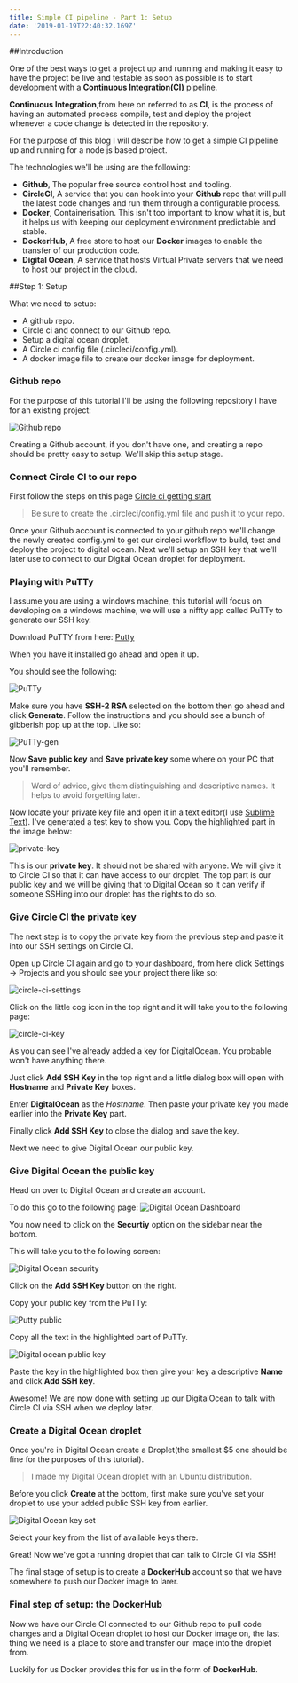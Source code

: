 ```yaml
---
title: Simple CI pipeline - Part 1: Setup
date: '2019-01-19T22:40:32.169Z'
---
```


##Introduction

One of the best ways to get a project up and running and making it easy to have the project be live and testable as soon as possible
is to start development with a **Continuous Integration(CI)** pipeline.

**Continuous Integration**,from here on referred to as **CI**, is the process of having an automated process compile, test and deploy the project whenever a code change is detected in the
repository.

For the purpose of this blog I will describe how to get a simple CI pipeline up and running for a node js based project.

The technologies we'll be using are the following:

- **Github**, The popular free source control host and tooling.
- **CircleCI**, A service that you can hook into your **Github** repo that will pull the latest code changes and run them through a configurable process.
- **Docker**, Containerisation. This isn't too important to know what it is, but it helps us with keeping our deployment environment predictable and stable.
- **DockerHub**, A free store to host our **Docker** images to enable the transfer of our production code.
- **Digital Ocean**, A service that hosts Virtual Private servers that we need to host our project in the cloud.

##Step 1: Setup

What we need to setup:

- A github repo.
- Circle ci and connect to our Github repo.
- Setup a digital ocean droplet.
- A Circle ci config file (.circleci/config.yml).
- A docker image file to create our docker image for deployment.

### Github repo

For the purpose of this tutorial I'll be using the following repository I have for an existing project:

![Github repo](./github-repo.png)

Creating a Github account, if you don't have one, and creating a repo should be pretty easy to setup.
We'll skip this setup stage.

### Connect Circle CI to our repo

First follow the steps on this page [Circle ci getting start](https://circleci.com/docs/2.0/getting-started/)

> Be sure to create the .circleci/config.yml file and push it to your repo.

Once your Github account is connected to your github repo we'll change the newly created config.yml to get our circleci workflow to build, test and deploy the project to digital ocean.
Next we'll setup an SSH key that we'll later use to connect to our Digital Ocean droplet for deployment.

### Playing with PuTTy

I assume you are using a windows machine, this tutorial will focus on developing on a windows machine, we will use a niffty app called PuTTy to generate our SSH key.

Download PuTTY from here:
[Putty](https://www.chiark.greenend.org.uk/~sgtatham/putty/latest.html)

When you have it installed go ahead and open it up.

You should see the following:

![PuTTy](./putty.png)

Make sure you have **SSH-2 RSA** selected on the bottom then go ahead and click **Generate**. Follow the instructions and you should see a bunch of
gibberish pop up at the top.
Like so:

![PuTTy-gen](./Putty-gen.png)

Now **Save public key** and **Save private key** some where on your PC that you'll remember.

> Word of advice, give them distinguishing and descriptive names. It helps to avoid forgetting later.

Now locate your private key file and open it in a text editor(I use [Sublime Text](https://www.sublimetext.com/)).
I've generated a test key to show you.
Copy the highlighted part in the image below:

![private-key](./key-copy.png)

This is our **private key**. It should not be shared with anyone. We will give it to Circle CI so that it can have access to our droplet.
The top part is our public key and we will be giving that to Digital Ocean so it can verify if someone SSHing into our droplet has the rights to do so.

### Give Circle CI the private key

The next step is to copy the private key from the previous step and paste it into our SSH settings on Circle CI.

Open up Circle CI again and go to your dashboard, from here click Settings -> Projects and you should see your project there like so:

![circle-ci-settings](./circle-ci-project-setting.png)

Click on the little cog icon in the top right and it will take you to the following page:

![circle-ci-key](./circle-ci-key.png)

As you can see I've already added a key for DigitalOcean. You probable won't have anything there.

Just click **Add SSH Key** in the top right and a little dialog box will open with **Hostname** and **Private Key** boxes.

Enter **DigitalOcean** as the _Hostname_.
Then paste your private key you made earlier into the **Private Key** part.

Finally click **Add SSH Key** to close the dialog and save the key.

Next we need to give Digital Ocean our public key.

### Give Digital Ocean the public key

Head on over to Digital Ocean and create an account.

To do this go to the following page:
![Digital Ocean Dashboard](./digital-ocean-dash.png)

You now need to click on the **Securtiy** option on the sidebar near the bottom.

This will take you to the following screen:

![Digital Ocean security](./digital-ocean-security.png)

Click on the **Add SSH Key** button on the right.

Copy your public key from the PuTTy:

![Putty public](./putty-public.png)

Copy all the text in the highlighted part of PuTTy.

![Digital ocean public key](./digital-ocean-paste.png)

Paste the key in the highlighted box then give your key a descriptive **Name** and click **Add SSH key**.

Awesome! We are now done with setting up our DigitalOcean to talk with Circle CI via SSH when we deploy later.

### Create a Digital Ocean droplet

Once you're in Digital Ocean create a Droplet(the smallest \$5 one should be fine for the purposes of this tutorial).

> I made my Digital Ocean droplet with an Ubuntu distribution.

Before you click **Create** at the bottom, first make sure you've set your droplet to use your added public SSH key from earlier.

![Digital Ocean key set](./DO-key-set.png)

Select your key from the list of available keys there.

Great! Now we've got a running droplet that can talk to Circle CI via SSH!

The final stage of setup is to create a **DockerHub** account so that we have somewhere to push our Docker image to larer.

### Final step of setup: the DockerHub

Now we have our Circle CI connected to our Github repo to pull code changes and a Digital Ocean droplet to host our Docker image on, the
last thing we need is a place to store and transfer our image into the droplet from.

Luckily for us Docker provides this for us in the form of **DockerHub**.
